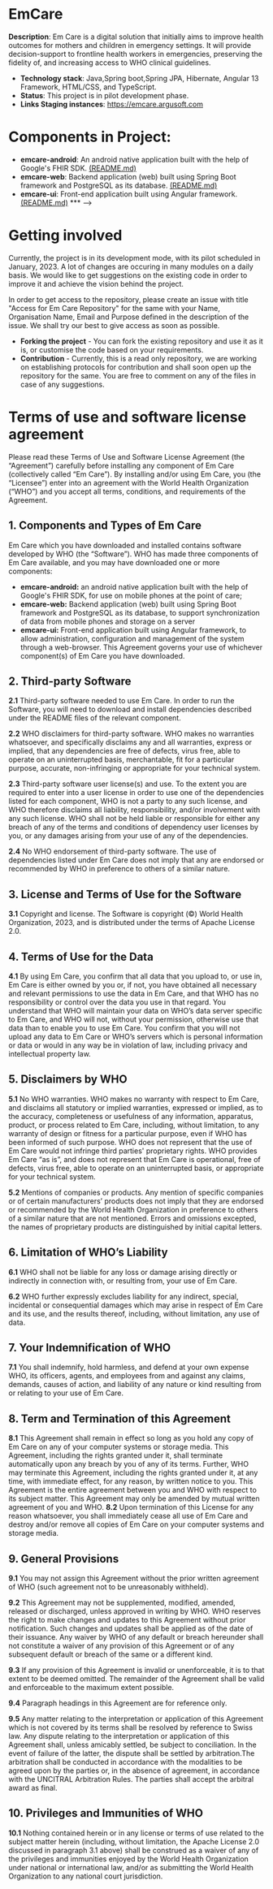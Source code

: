 # EmCare

 **Description**: Em Care is a digital solution that initially aims to improve health outcomes for mothers and children in emergency settings. It will provide decision-support to frontline health workers in emergencies, preserving the fidelity of, and increasing access to WHO clinical guidelines.

   - **Technology stack**: Java,Spring boot,Spring JPA, Hibernate, Angular 13 Framework, HTML/CSS, and TypeScript.
   - **Status**: This project is in pilot development phase.
   - **Links Staging instances**: https://emcare.argusoft.com
# Components in Project:

- **emcare-android**: An android native application built with the help of Google's FHIR SDK.  [(README.md)](/emcare-android/README.md)
- **emcare-web**: Backend application (web) built using Spring Boot framework and PostgreSQL as its database. [(README.md)](/emcare-web/README.md)
- **emcare-ui**: Front-end application built using Angular framework. [(README.md)](/emcare-ui/README.md)
*** -->
# Getting involved

Currently, the project is in its development mode, with its pilot scheduled in January, 2023. A lot of changes are occuring in many modules on a daily basis. We would like to get suggestions on the existing code in order to improve it and achieve the vision behind the project. 

In order to get access to the repository, please create an issue with title "Access for Em Care Repository" for the same with your Name, Organisation Name, Email and Purpose defined in the description of the issue. We shall try our best to give access as soon as possible. 

- **Forking the project** - You can fork the existing repository and use it as it is, or customise the code based on your requirements. 
- **Contribution** - Currently, this is a read only repository, we are working on establishing protocols for contribution and shall soon open up the repository for the same. You are free to comment on any of the files in case of any suggestions. 

# Terms of use and software license agreement
Please read these Terms of Use and Software License Agreement (the “Agreement”) carefully before installing any component of Em Care (collectively called “Em Care”).
By installing and/or using Em Care, you (the “Licensee”) enter into an agreement with the World Health Organization (“WHO”) and you accept all terms, conditions, and requirements of the Agreement. 

  ## 1. Components and Types of Em Care
  Em Care which you have downloaded and installed contains software developed by WHO (the “Software”).  WHO has made three components of Em Care available, and you may have downloaded one or more components: 

  - **emcare-android:** an android native application built with the help of Google's FHIR SDK, for use on mobile phones at the point of care;
  - **emcare-web:** Backend application (web) built using Spring Boot framework and PostgreSQL as its database, to support synchronization of data from mobile phones and storage on a server
  - **emcare-ui:** Front-end application built using Angular framework, to allow administration, configuration and management of the system through a web-browser.
  This Agreement governs your use of whichever component(s) of Em Care you have downloaded. 
  ## 2. Third-party Software  
   **2.1**  Third-party software needed to use Em Care.  In order to run the Software, you will need to download and install dependencies described under the README files of the relevant component. 

   **2.2** WHO disclaimers for third-party software. WHO makes no warranties whatsoever, and specifically disclaims any and all warranties, express or implied, that any dependencies are free of defects, virus free, able to operate on an uninterrupted basis, merchantable, fit for a particular purpose, accurate, non-infringing or appropriate for your technical system.  

   **2.3** Third-party software user license(s) and use.  To the extent you are required to enter into a user license in order to use one of the dependencies listed for each component, WHO is not a party to any such license, and WHO therefore disclaims all liability, responsibility, and/or involvement with any such license. WHO shall not be held liable or responsible for either any breach of any of the terms and conditions of dependency user licenses by you, or any damages arising from your use of any of the dependencies.

   **2.4** No WHO endorsement of third-party software.  The use of dependencies listed under Em Care does not imply that any are endorsed or recommended by WHO in preference to others of a similar nature.
  ## 3. License and Terms of Use for the Software

  **3.1** Copyright and license. The Software is copyright (©) World Health Organization, 2023, and is distributed under the terms of Apache License 2.0.

  ## 4. Terms of Use for the Data

  **4.1** By using Em Care, you confirm that all data that you upload to, or use in, Em Care is either owned by you or, if not, you have obtained all necessary and relevant permissions to use the data in Em Care, and that WHO has no responsibility or control over the data you use in that regard. You understand that WHO will maintain your data on WHO’s data server specific to Em Care, and WHO will not, without your permission, otherwise use that data than to enable you to use Em Care. You confirm that you will not upload any data to Em Care or WHO’s servers which is personal information or data or would in any way be in violation of law, including privacy and intellectual property law.

  ## 5. Disclaimers by WHO 

  **5.1**  No WHO warranties.  WHO makes no warranty with respect to Em Care, and disclaims all statutory or implied warranties, expressed or implied, as to the accuracy, completeness or usefulness of any information, apparatus, product, or process related to Em Care, including, without limitation, to any warranty of design or fitness for a particular purpose, even if WHO has been informed of such purpose. WHO does not represent that the use of Em Care would not infringe third parties' proprietary rights.  WHO provides Em Care “as is”, and does not represent that Em Care is operational, free of defects, virus free, able to operate on an uninterrupted basis, or appropriate for your technical system. 

  **5.2**  Mentions of companies or products. Any mention of specific companies or of certain manufacturers’ products does not imply that they are endorsed or recommended by the World Health Organization in preference to others of a similar nature that are not mentioned. Errors and omissions excepted, the names of proprietary products are distinguished by initial capital letters.

  ## 6. Limitation of WHO’s Liability

  **6.1**  WHO shall not be liable for any loss or damage arising directly or indirectly in connection with, or resulting from, your use of Em Care.

  **6.2** WHO further expressly excludes liability for any indirect, special, incidental or consequential damages which may arise in respect of Em Care and its use, and the results thereof, including, without limitation, any use of data.

  ## 7. Your Indemnification of WHO

  **7.1**  You shall indemnify, hold harmless, and defend at your own expense WHO, its officers, agents, and employees from and against any claims, demands, causes of action, and liability of any nature or kind resulting from or relating to your use of Em Care.

  ## 8. Term and Termination of this Agreement

  **8.1** This Agreement shall remain in effect so long as you hold any copy of Em Care on any of your computer systems or storage media. This Agreement, including the rights granted under it, shall terminate automatically upon any breach by you of any of its terms. Further, WHO may terminate this Agreement, including the rights granted under it, at any time, with immediate effect, for any reason, by written notice to you.  This Agreement is the entire agreement between you and WHO with respect to its subject matter.  This Agreement may only be amended by mutual written agreement of you and WHO.
  **8.2**  Upon termination of this License for any reason whatsoever, you shall immediately cease all use of Em Care and destroy and/or remove all copies of Em Care on your computer systems and storage media.

  ## 9. General Provisions

  **9.1**  You may not assign this Agreement without the prior written agreement of WHO (such agreement not to be unreasonably withheld).

  **9.2**  This Agreement may not be supplemented, modified, amended, released or discharged, unless approved in writing by WHO. WHO reserves the right to make changes and updates to this Agreement without prior notification. Such changes and updates shall be applied as of the date of their issuance. Any waiver by WHO of any default or breach hereunder shall not constitute a waiver of any provision of this Agreement or of any subsequent default or breach of the same or a different kind.

  **9.3**  If any provision of this Agreement is invalid or unenforceable, it is to that extent to be deemed omitted. The remainder of the Agreement shall be valid and enforceable to the maximum extent possible.

  **9.4**  Paragraph headings in this Agreement are for reference only.

  **9.5**  Any matter relating to the interpretation or application of this Agreement which is not covered by its terms shall be resolved by reference to Swiss law. Any dispute relating to the interpretation or application of this Agreement shall, unless amicably settled, be subject to conciliation. In the event of failure of the latter, the dispute shall be settled by arbitration.The arbitration shall be conducted in accordance with the modalities to be agreed upon by the parties or, in the absence of agreement, in accordance with the UNCITRAL Arbitration Rules. The parties shall accept the arbitral award as final.

  ## 10. Privileges and Immunities of WHO

  **10.1**  Nothing contained herein or in any license or terms of use related to the subject matter herein (including, without limitation, the Apache License 2.0 discussed in paragraph 3.1 above) shall be construed as a waiver of any of the privileges and immunities enjoyed by the World Health Organization under national or international law, and/or as submitting the World Health Organization to any national court jurisdiction. 